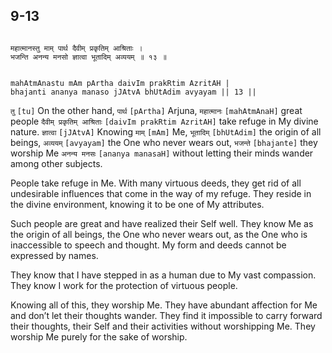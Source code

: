 ## 9-13


```shloka-sa

महात्मानस्तु माम् पार्थ दैवीम् प्रकृतिम् आश्रिताः ।
भजन्ति अनन्य मनसो ज्ञात्वा भूतादिम् अव्ययम् ॥ १३ ॥

```
```shloka-sa-hk

mahAtmAnastu mAm pArtha daivIm prakRtim AzritAH |
bhajanti ananya manaso jJAtvA bhUtAdim avyayam || 13 ||

```
`तु` `[tu]` On the other hand, `पार्थ` `[pArtha]` Arjuna, `महात्मानः` `[mahAtmAnaH]` great people `दैवीम् प्रकृतिम् आश्रिताः` `[daivIm prakRtim AzritAH]` take refuge in My divine nature. `ज्ञात्वा` `[jJAtvA]` Knowing `माम्` `[mAm]` Me, `भूतादिम्` `[bhUtAdim]` the origin of all beings, `अव्ययम्` `[avyayam]` the One who never wears out, `भजन्ते` `[bhajante]` they worship Me `अनन्य मनसः` `[ananya manasaH]` without letting their minds wander among other subjects.



People take refuge in Me. With many virtuous deeds, they get rid of all undesirable influences that come in the way of my refuge. They reside in the divine environment, knowing it to be one of My attributes. 

Such people are great and have realized their Self well. They know Me as the origin of all beings, the One who never wears out, as the One who is inaccessible to speech and thought. My form and deeds cannot be expressed by names. 

They know that I have stepped in as a human due to My vast compassion. They know I work for the protection of virtuous people. 

Knowing all of this, they worship Me. They have abundant affection for Me and don’t let their thoughts wander. They find it impossible to carry forward their thoughts, their Self and their activities without worshipping Me. They worship Me purely for the sake of worship.


